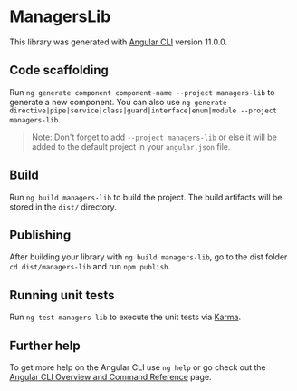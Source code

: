 # ManagersLib

This library was generated with [Angular CLI](https://github.com/angular/angular-cli) version 11.0.0.

## Code scaffolding

Run `ng generate component component-name --project managers-lib` to generate a new component. You can also use `ng generate directive|pipe|service|class|guard|interface|enum|module --project managers-lib`.
> Note: Don't forget to add `--project managers-lib` or else it will be added to the default project in your `angular.json` file. 

## Build

Run `ng build managers-lib` to build the project. The build artifacts will be stored in the `dist/` directory.

## Publishing

After building your library with `ng build managers-lib`, go to the dist folder `cd dist/managers-lib` and run `npm publish`.

## Running unit tests

Run `ng test managers-lib` to execute the unit tests via [Karma](https://karma-runner.github.io).

## Further help

To get more help on the Angular CLI use `ng help` or go check out the [Angular CLI Overview and Command Reference](https://angular.io/cli) page.
